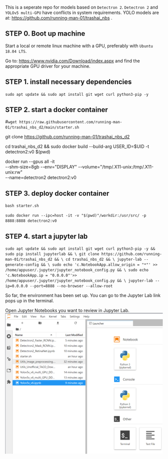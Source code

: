 This is a seperate repo for models based on `Detectron 2`. `Detectron 2` and `YOLOv5 multi-GPU` have conflicts in system requirements. YOLO models are at: https://github.com/running-man-01/trashai_nbs .

## STEP 0. Boot up machine

Start a local or remote linux machine with a GPU, preferably with `Ubuntu 18.04 LTS`.

Go to: https://www.nvidia.com/Download/index.aspx and find the appropriate GPU driver for your machine. 


## STEP 1. install necessary dependencies

`sudo apt update && sudo apt install git wget curl python3-pip -y`



## STEP 2. start a docker container

#`wget https://raw.githubusercontent.com/running-man-01/trashai_nbs_d2/main/starter.sh`

git clone https://github.com/running-man-01/trashai_nbs_d2

cd trashai_nbs_d2 && sudo docker build --build-arg USER_ID=$UID -t detectron2:v0 $(pwd)

docker run --gpus all -it \
  --shm-size=8gb --env="DISPLAY" --volume="/tmp/.X11-unix:/tmp/.X11-unix:rw" \
  --name=detectron2 detectron2:v0



## STEP 3. deploy docker container

`bash starter.sh`

`sudo docker run --ipc=host -it -v "$(pwd)"/workdir:/usr/src/ -p 8888:8888 detectron2:v0`


## STEP 4. start a jupyter lab

`sudo apt update && sudo apt install git wget curl python3-pip -y && sudo pip install jupyterlab && \
git clone https://github.com/running-man-01/trashai_nbs_d2 && \
cd trashai_nbs_d2 && \
jupyter-lab --generate-config && \
sudo echo 'c.NotebookApp.allow_origin = "*"' >> /home/appuser/.jupyter/jupyter_notebook_config.py && \
sudo echo 'c.NotebookApp.ip = "0.0.0.0"'>> /home/appuser/.jupyter/jupyter_notebook_config.py && \
jupyter-lab --ip=0.0.0.0 --port=8888 --no-browser --allow-root`


So far, the environment has been set up. You can go to the Jupyter Lab link pops up in the terminal.

Open Jupyter Notebooks you want to review in Jupyter Lab.
![lab](https://raw.githubusercontent.com/running-man-01/trashai_nbs/main/jlab.png)
